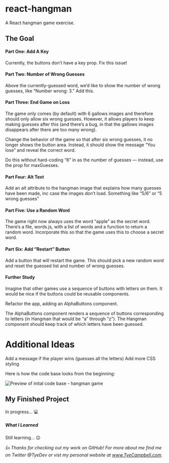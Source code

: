 # react-hangman
A React hangman game exercise.

## The Goal

#### Part One: Add A Key

Currently, the buttons don’t have a key prop. Fix this issue!

#### Part Two: Number of Wrong Guesses

Above the currently-guessed word, we’d like to show the number of wrong guesses, like “Number wrong: 3.” Add this.

#### Part Three: End Game on Loss

The game only comes (by default) with 6 gallows images and therefore should only allow six wrong guesses. However, it allows players to keep making guesses after this (and there’s a bug, in that the gallows images disappears after there are too many wrong).

Change the behavior of the game so that after six wrong guesses, it no longer shows the button area. Instead, it should show the message “You lose” and reveal the correct word.

Do this without hard-coding “6” in as the number of guesses — instead, use the prop for maxGuesses.

#### Part Four: Alt Text

Add an alt attribute to the hangman image that explains how many guesses have been made, inc case the images don’t load. Something like “5/6” or “5 wrong guesses”

#### Part Five: Use a Random Word

The game right now always uses the word “apple” as the secret word. There’s a file, words.js, with a list of words and a function to return a random word. Incorporate this so that the game uses this to choose a secret word.

#### Part Six: Add “Restart” Button

Add a button that will restart the game. This should pick a new random word and reset the guessed list and number of wrong guesses.

#### Further Study

Imagine that other games use a sequence of buttons with letters on them. It would be nice if the buttons could be reusable components.

Refactor the app, adding an AlphaButtons component.

The AlphaButtons component renders a sequence of buttons corresponding to letters (in Hangman that would be “a” through “z”). The Hangman component should keep track of which letters have been guessed.

# Additional Ideas

Add a message if the player wins (guesses all the letters)
Add more CSS styling

Here is how the code base looks from the beginning:

![Preview of inital code base - hangman game](docs/preview.gif)


## My Finished Project

In progress... 💻

##### What I Learned

Still learning... 😉


:thumbsup: *Thanks for checking out my work on GitHub! For more about me find me on Twitter @TyeDev or vist my personal website at www.TyeCampbell.com.*
